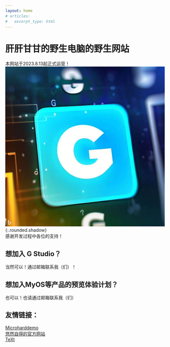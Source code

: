 ```yaml
---
layout: home
# articles:
#   excerpt_type: html
---
```

# 肝肝甘甘的野生电脑的野生网站 
本网站于2023.8.13起正式运营！
![image](/G工作室图片.jpg){:.rounded.shadow}  
感谢开发过程中各位的支持！
## 想加入 G Studio？
当然可以！通过邮箱联系我（们）！
## 想加入MyOS等产品的预览体验计划？
也可以！也请通过邮箱联系我（们）
## 友情链接：
[Microharddemo](Microharddemo.github.io)  
[悠然自得的官方网站](a-youranzide.github.io)  
[TeXt](kitian616.github.io)
